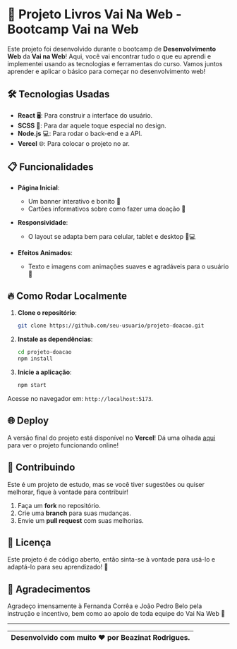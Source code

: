 # 🚀 **Projeto Livros Vai Na Web - Bootcamp Vai na Web** 

Este projeto foi desenvolvido durante o bootcamp de **Desenvolvimento Web** da **Vai na Web**! Aqui, você vai encontrar tudo o que eu aprendi e implementei usando as tecnologias e ferramentas do curso. Vamos juntos aprender e aplicar o básico para começar no desenvolvimento web!



## 🛠️ **Tecnologias Usadas**

- **React** 🖥️: Para construir a interface do usuário.
- **SCSS** 🎨: Para dar aquele toque especial no design.
- **Node.js** 💻: Para rodar o back-end e a API.
- **Vercel** 🌐: Para colocar o projeto no ar.



## 📋 **Funcionalidades**

- **Página Inicial**:
  - Um banner interativo e bonito 🎉
  - Cartões informativos sobre como fazer uma doação 💖
  
- **Responsividade**:
  - O layout se adapta bem para celular, tablet e desktop 📱💻

- **Efeitos Animados**:
  - Texto e imagens com animações suaves e agradáveis para o usuário 💫



## 🔥 **Como Rodar Localmente**

1. **Clone o repositório**:
   ```bash
   git clone https://github.com/seu-usuario/projeto-doacao.git
   ```

2. **Instale as dependências**:
   ```bash
   cd projeto-doacao
   npm install
   ```

3. **Inicie a aplicação**:
   ```bash
   npm start
   ```

Acesse no navegador em: `http://localhost:5173`.



## 🌐 **Deploy**

A versão final do projeto está disponível no **Vercel**! Dá uma olhada [aqui](https://seu-projeto.vercel.app) para ver o projeto funcionando online!



## 🤝 **Contribuindo**

Este é um projeto de estudo, mas se você tiver sugestões ou quiser melhorar, fique à vontade para contribuir! 

1. Faça um **fork** no repositório.
2. Crie uma **branch** para suas mudanças.
3. Envie um **pull request** com suas melhorias.



## 📝 **Licença**

Este projeto é de código aberto, então sinta-se à vontade para usá-lo e adaptá-lo para seu aprendizado! 🎉


## 📝 **Agradecimentos**

Agradeço imensamente à Fernanda Corrêa e João Pedro Belo pela instrução e incentivo, bem como ao apoio de toda equipe do Vai Na Web 💖

---

| Desenvolvido com muito ❤️ por Beazinat Rodrigues. |
|:-------------------:|
